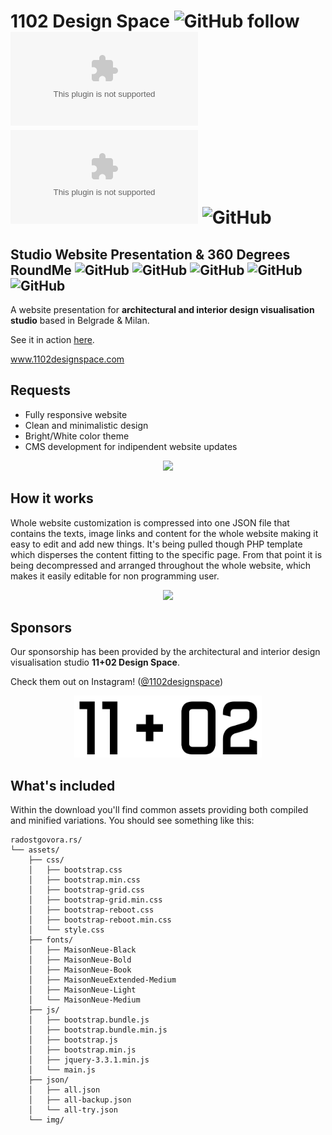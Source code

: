 # 1102 Design Space ![GitHub follow](https://img.shields.io/github/followers/ficanovak?label=Follow&style=social) ![GitHub repo size](https://img.shields.io/github/repo-size/ficanovak/1102designspace.com) ![GitHub](https://img.shields.io/github/license/ficanovak/1102designspace.com) ![GitHub](https://img.shields.io/website?down_color=red&down_message=offline&up_color=green&up_message=online&url=http%3A%2F%2F1102designspace.com%2F)
 
 ## Studio Website Presentation & 360 Degrees RoundMe   ![GitHub](https://img.shields.io/badge/built%20with-HTML5-green) ![GitHub](https://img.shields.io/badge/-CSS3-blue)  ![GitHub](https://img.shields.io/badge/-JavaScript-yellow) ![GitHub](https://img.shields.io/badge/-PHP-red) ![GitHub](https://img.shields.io/badge/-JSON-grey)
 
 A website presentation for **architectural and interior design visualisation studio** based in Belgrade & Milan.
 
 See it in action [here](http://1102designspace.com/).
 
www.1102designspace.com


## Requests    
 - Fully responsive website
 - Clean and minimalistic design
 - Bright/White color theme
 - CMS development for indipendent website updates


<p align="center">
  <img src="3g.gif?raw=true" width="700px">
</p>



## How it works

Whole website customization is compressed into one JSON file that contains the texts, image links and content for the whole website making it easy to edit and add new things. It's being pulled though PHP template which disperses the content fitting to the specific page. 
From that point it is being decompressed and arranged throughout the whole website, which makes it easily editable for non programming user.


<p align="center">
  <img src="4g.gif?raw=true" width="700px">
</p>

## Sponsors

Our sponsorship has been provided by the architectural and interior design visualisation studio **11+02 Design Space**.

Check them out on Instagram! ([@1102designspace](https://www.instagram.com/1102designspace/?hl=en))
<p align="center">
  <img width="300" src="assets/img/logo.png"/>
</p>


## What's included

Within the download you'll find common assets providing both compiled and minified variations. You should see something like this:

```text
radostgovora.rs/
└── assets/
    ├── css/
    │   ├── bootstrap.css
    │   ├── bootstrap.min.css
    │   ├── bootstrap-grid.css
    │   ├── bootstrap-grid.min.css
    │   ├── bootstrap-reboot.css
    │   ├── bootstrap-reboot.min.css
    │   └── style.css
    ├── fonts/
    │   ├── MaisonNeue-Black
    │   ├── MaisonNeue-Bold
    │   ├── MaisonNeue-Book
    │   ├── MaisonNeueExtended-Medium
    │   ├── MaisonNeue-Light
    │   └── MaisonNeue-Medium
    ├── js/
    │   ├── bootstrap.bundle.js
    │   ├── bootstrap.bundle.min.js
    │   ├── bootstrap.js
    │   ├── bootstrap.min.js
    │   ├── jquery-3.3.1.min.js
    │   └── main.js
    ├── json/
    │   ├── all.json
    │   ├── all-backup.json
    │   └── all-try.json
    └── img/
```

